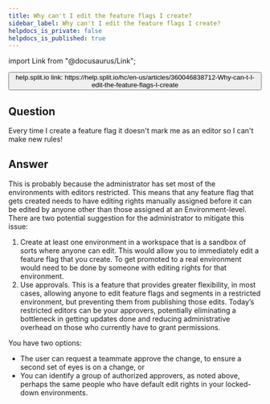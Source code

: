 ```yaml
---
title: Why can't I edit the feature flags I create?
sidebar_label: Why can't I edit the feature flags I create?
helpdocs_is_private: false
helpdocs_is_published: true
---
```


import Link from "@docusaurus/Link";

<p>
  <button style={{borderRadius:'8px', border:'1px', fontFamily:'Courier New', fontWeight:'800', textAlign:'left'}}> help.split.io link: https://help.split.io/hc/en-us/articles/360046838712-Why-can-t-I-edit-the-feature-flags-I-create </button>
</p>

## Question

Every time I create a feature flag it doesn't mark me as an editor so I can't make new rules!

## Answer

This is probably because the administrator has set most of the environments with editors restricted.  This means that any feature flag that gets created needs to have editing rights manually assigned before it can be edited by anyone other than those assigned at an Environment-level.  There are two potential suggestion for the administrator to mitigate this issue:

1. Create at least one environment in a workspace that is a sandbox of sorts where anyone can edit.  This would allow you to immediately edit a feature flag that you create.  To get promoted to a real environment would need to be done by someone with editing rights for that environment. 
2. Use approvals.  This is a feature that provides greater flexibility, in most cases, allowing anyone to edit feature flags and segments in a restricted environment, but preventing them from publishing those edits. Today’s restricted editors can be your approvers, potentially eliminating a bottleneck in getting updates done and reducing administrative overhead on those who currently have to grant permissions.

You have two options:
* The user can request a teammate approve the change, to ensure a second set of eyes is on a change, or
* You can identify a group of authorized approvers, as noted above, perhaps the same people who have default edit rights in your locked-down environments.